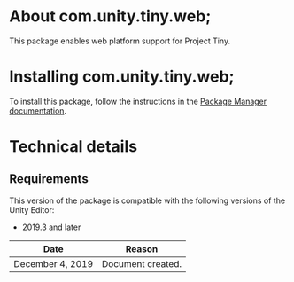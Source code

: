 # About com.unity.tiny.web;

This package enables web platform support for Project Tiny.


# Installing com.unity.tiny.web;

To install this package, follow the instructions in the [Package Manager documentation](https://docs.unity3d.com/Packages/com.unity.package-manager-ui@latest/index.html). 

# Technical details
## Requirements

This version of the package is compatible with the following versions of the Unity Editor:

* 2019.3 and later

|Date|Reason|
|---|---|
|December 4, 2019|Document created.|
>>>